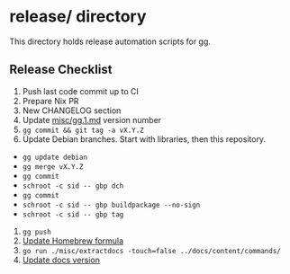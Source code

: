 # release/ directory

This directory holds release automation scripts for gg.

## Release Checklist

1. Push last code commit up to CI
1. Prepare Nix PR
1. New CHANGELOG section
1. Update [misc/gg.1.md](../misc/gg.1.md) version number
1. `gg commit && git tag -a vX.Y.Z`
1. Update Debian branches. Start with libraries, then this repository.
  - `gg update debian`
  - `gg merge vX.Y.Z`
  - `gg commit`
  - `schroot -c sid -- gbp dch`
  - `gg commit`
  - `schroot -c sid -- gbp buildpackage --no-sign`
  - `schroot -c sid -- gbp tag`
1. `gg push`
1. [Update Homebrew formula](https://github.com/gg-scm/homebrew-gg/edit/main/Formula/gg.rb)
1. `go run ./misc/extractdocs -touch=false ../docs/content/commands/`
1. [Update docs version](https://github.com/gg-scm/gg-scm.io/edit/main/config.toml)

